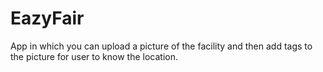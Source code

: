 EazyFair
========

App in which you can upload a picture of the facility and then add tags to the picture for user to know the location.
